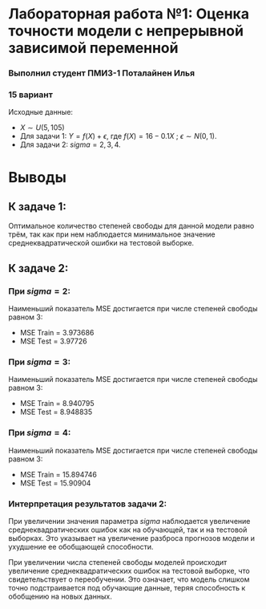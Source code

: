 # Лабораторная работа №1: Оценка точности модели с непрерывной зависимой переменной

### Выполнил студент ПМИ3-1 Поталайнен Илья

### 15 вариант

Исходные данные:

* $X \sim U(5, 105)$   
* Для задачи 1: $Y = f(X) + \epsilon$, где $f(X) = 16 - 0.1X$ ; $\epsilon \sim N(0, 1)$.  
* Для задачи 2: $sigma = 2, 3, 4$.

# Выводы

## К задаче 1:
Оптимальное количество степеней свободы для данной модели равно трём, так как при нем наблюдается минимальное значение среднеквадратической ошибки на тестовой выборке.

## К задаче 2:
### При $sigma = 2$:
Наименьший показатель MSE достигается при числе степеней свободы равном 3:
* MSE Train = 3.973686	
* MSE Test = 3.97726

### При $sigma = 3$:
Наименьший показатель MSE достигается при числе степеней свободы равном 3:
* MSE Train = 8.940795
* MSE Test = 8.948835

### При $sigma = 4$:
Наименьший показатель MSE достигается при числе степеней свободы равном 3:
* MSE Train = 15.894746
* MSE Test = 15.90904

### Интерпретация результатов задачи 2:

При увеличении значения параметра $sigma$ наблюдается увеличение среднеквадратических ошибок как на обучающей, так и на тестовой выборках. Это указывает на увеличение разброса прогнозов модели и ухудшение ее обобщающей способности.

При увеличении числа степеней свободы моделей происходит увеличение среднеквадратических ошибок на тестовой выборке, что свидетельствует о переобучении. Это означает, что модель слишком точно подстраивается под обучающие данные, теряя способность к обобщению на новых данных.
